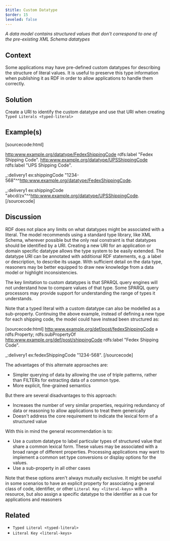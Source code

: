 ```yaml
---
$title: Custom Datatype
$order: 15
leveled: false
---
```


*A data model contains structured values that don't correspond to one of the pre-existing XML Schema datatypes*

## Context

Some applications may have pre-defined custom datatypes for describing the structure of literal values. It is useful to preserve this type information when publishing it as RDF in order to allow applications to handle them correctly.

## Solution

Create a URI to identify the custom datatype and use that URI when creating `Typed Literals <typed-literal>`

## Example(s)

[sourcecode:html]
   <!-- Define a URI for different forms of shipping codes -->
   <http:www.example.org/datatype/FedexShippingCode>
     rdfs:label "Fedex Shipping Code".
   <http:www.example.org/datatype/UPSShippingCode>
     rdfs:label "UPS Shipping Code".

   <!-- Indicate the form of shipping code with a Typed Literal -->
   _:delivery1
     ex:shippingCode "1234-568"^^<http:www.example.org/datatype/FedexShippingCode>.

   _:delivery1
     ex:shippingCode "abcd/zx"^^<http:www.example.org/datatype/UPSShippingCode>.
[/sourcecode]

## Discussion

RDF does not place any limits on what datatypes might be associated with a literal. The model recommends using a standard type library, like XML Schema, wherever possible but the only real constraint is that datatypes should be identified by a URI. Creating a new URI for an application or domain specific datatype allows the type system to be easily extended. The datatype URI can be annotated with additional RDF statements, e.g. a label or description, to describe its usage. With sufficient detail on the data type, reasoners may be better equipped to draw new knowledge from a data model or highlight inconsistencies.

The key limitation to custom datatypes is that SPARQL query engines will not understand how to compare values of that type. Some SPARQL query processors may provide support for understanding the range of types it understands.

Note that a typed literal with a custom datatype can also be modelled as a sub-property. Continuing the above example, instead of defining a new type for each shipping code, the model could have instead been structured as:

[sourcecode:html]
   <http:www.example.org/def/post/fedexShippingCode>
     a rdfs:Property;
     rdfs:subPropertyOf <http:www.example.org/def/post/shippingCode>
     rdfs:label "Fedex Shipping Code".

   <!-- Use the derived property: -->
   _:delivery1
     ex:fedexShippingCode "1234-568".
[/sourcecode]

The advantages of this alternate approaches are:

- Simpler querying of data by allowing the use of triple patterns, rather than FILTERs for extracting data of a common type.
- More explicit, fine-grained semantics

But there are several disadvantages to this approach:

- Increases the number of very similar properties, requiring redundancy of data or reasoning to allow applications to treat them generically
- Doesn't address the core requirement to indicate the lexical form of a structured value

With this in mind the general recommendation is to:

- Use a custom datatype to label particular types of structured value that share a common lexical form. These values may be associated with a broad range of different properties. Processing applications may want to implement a common set type conversions or display options for the values.
- Use a sub-property in all other cases

Note that these options aren't always mutually exclusive. It might be useful in some scenarios to have an explicit property for associating a general class of code, identifier, or other `Literal Key <literal-keys>` with a resource, but also assign a specific datatype to the identifier as a cue for applications and reasoners

## Related

- `Typed Literal <typed-literal>`
- `Literal Key <literal-keys>`
